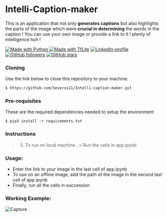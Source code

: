 # Intelli-Caption-maker

This is an application that not only **generates captions** but also highlights the parts of the image which were **crucial in determining** the words in the caption !
You can use your own image or provide a link to it ! plenty of intelligence huh !

[![Made with Python](https://img.shields.io/badge/Made%20with%20-Python-red?style=for-the-badge&logo=python)](http://www.python.org/)
[![Made with TfLite](https://img.shields.io/badge/Made%20with%20-Tf%20Lite-yellow?style=for-the-badge&logo=tensorflow)](http://www.tensorflow.org/)
[![LinkedIn-profile](https://img.shields.io/badge/LinkedIn-Parthsarthi-blue?style=for-the-badge&logo=LinkedIn)](https://www.linkedin.com/in/parthsarthi-gupta-265b9816a)[![GitHub followers](https://img.shields.io/github/followers/Severus11?label=Follow&style=social)](https://github.com/Severus11?tab=followers) [![GitHub stars](https://img.shields.io/github/stars/Severus11/Virtual-Air-Painting.svg?style=social&label=Star&maxAge=2592000)](https://GitHub.com/Severus11/Virtual-Air-Painting/stargazers/)
### Cloning
Use the link below to close this repository to your machine.
```bash
$ https://github.com/Severus11/Intelli-caption-maker.git
```
### Pre-requisites
These are the required dependencies needed to setup the environment
```
$ pip3 install -r requirements.txt
```
### Instructions
> 1. To run on local machine .
    > Run the cells in app.ipynb

### Usage:
- Enter the link to your image in the last cell of app.ipynb
- To use on an offline image, add the path of the image in the second last cell of app.ipynb
- Finally, run all the cells in succession

### Working Example:
![Capture](https://user-images.githubusercontent.com/36445722/120539255-0f916700-c405-11eb-9e3e-21f452653dc9.JPG)

